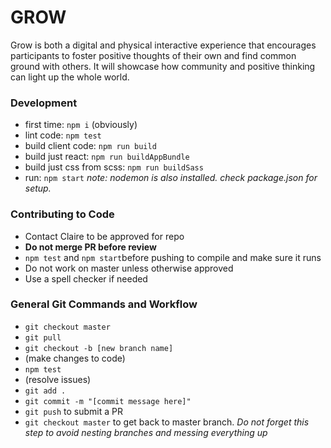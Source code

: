 # GROW
Grow is both a digital and physical interactive experience that encourages participants to foster positive thoughts of their own and find common ground with others.  It will showcase how community and positive thinking can light up the whole world.

### Development
- first time: `npm i` (obviously)
- lint code: `npm test`
- build client code: `npm run build`
- build just react: `npm run buildAppBundle`
- build just css from scss: `npm run buildSass`
- run: `npm start`
*note: nodemon is also installed. check package.json for setup.*

### Contributing to Code
- Contact Claire to be approved for repo
- **Do not merge PR before review**
- `npm test` and `npm start`before pushing to compile and make sure it runs
- Do not work on master unless otherwise approved
- Use a spell checker if needed

### General Git Commands and Workflow
- `git checkout master`
- `git pull`
- `git checkout -b [new branch name]`
- (make changes to code)
- `npm test`
- (resolve issues)
- `git add .`
- `git commit -m "[commit message here]"`
- `git push` to submit a PR
- `git checkout master` to get back to master branch. *Do not forget this step to avoid nesting branches and messing everything up*

